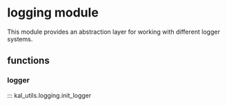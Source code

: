 # logging module

This module provides an abstraction layer for working with different logger systems.

## functions

### logger

::: kal_utils.logging.init_logger

